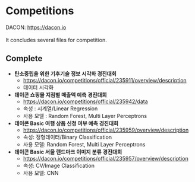 # Competitions
DACON: https://dacon.io
\
\
It concludes several files for competition.

## Complete
* __탄소중립을 위한 기후기술 정보 시각화 경진대회__ 
  * https://dacon.io/competitions/official/235911/overview/description
  * 데이터 시각화
* __데이콘 쇼핑몰 지점별 매출액 예측 경진대회__
  * https://dacon.io/competitions/official/235942/data
  * 속성 : 시계열/Linear Regression
  * 사용 모델 : Random Forest, Multi Layer Perceptrons
* __데이콘 Basic 여행 상품 신청 여부 예측 경진대회__
  * https://dacon.io/competitions/official/235959/overview/description
  * 속성: 정형데이터/Binary Classification
  * 사용 모델: Random Forest, Multi Layer Perceptrons
* __데이콘 Basic 서울 랜드마크 이미지 분류 경진대회__
  * https://dacon.io/competitions/official/235957/overview/description
  * 속성: CV/Image Classification
  * 사용 모델: CNN

